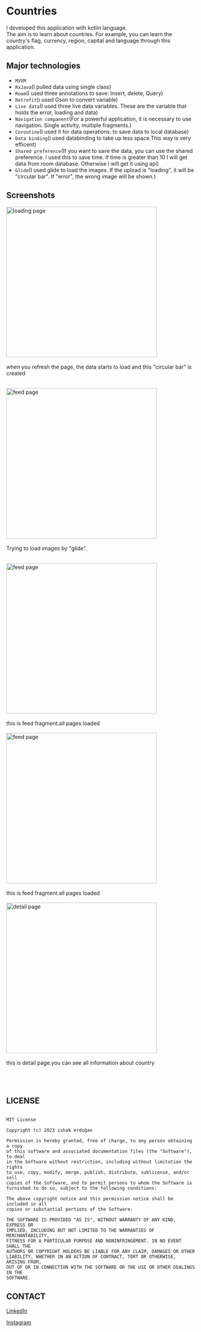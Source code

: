 # Countries

I developed this application with kotlin language.<br> 
The aim is to learn about countries. For example, you can learn the country's flag, currency, region, capital and language through this application.

## Major technologies

- `MVVM`
- `RxJava`(I pulled data using single class)
- `Room`(I used three annotations to save: Insert, delete, Query)
- `Retrofit`(ı used Gson to convert variable)
- `Live data`(I used three live data variables. These are the variable that holds the error, loading and data)
- `Navigation companent`(For a powerful application, it is necessary to use navigation. Single activity, multiple fragments.)
- `Coroutine`(I used it for data operations. to save data to local database)
- `Data binding`(i used databinding to take up less space.This way is very efficent)
- `Shared preference`(If you want to save the data, you can use the shared preference. I used this to save time. if time is greater than 10 I will get data from room         database. Otherwise I will get it using api)
- `Glide`(I used glide to load the images. If the upload is "loading", it will be "circular bar". If "error", the wrong image will be shown.)


## Screenshots


<img src="https://user-images.githubusercontent.com/91196350/220430061-c47764df-55ea-4080-a23c-e72d19ed99c8.jpeg" alt="loading page"  height="400"><br><br>
when you refresh the page, the data starts to load and this "circular bar" is created<br><br>

<img src="https://user-images.githubusercontent.com/91196350/220430068-aab70ee7-daf0-48df-b3bd-68d9a37fac0a.jpeg" alt="feed page"  height="400"><br><br>
Trying to load images by "glide".<br><br>

<img src="https://user-images.githubusercontent.com/91196350/220430069-c3b6a0e7-c52f-4f42-b6d9-8d150de238fd.jpeg" alt="feed page"  height="400"><br><br>
this is feed fragment.all pages loaded<br><br>
<img src="https://user-images.githubusercontent.com/91196350/220430073-e0d7439b-1c6b-45d3-a5f9-4efd68cf35ff.jpeg" alt="feed page"  height="400"><br><br>
this is feed fragment.all pages loaded<br><br>
<img src="https://user-images.githubusercontent.com/91196350/220430076-eb690719-1407-44d8-b56f-f30a272973b9.jpeg" alt="detail page"  height="400"><br><br>
this is detail page.you can see all information about country<br><br><br><br>

## LICENSE



```   

MIT License

Copyright (c) 2023 ishak erdoğan

Permission is hereby granted, free of charge, to any person obtaining a copy
of this software and associated documentation files (the "Software"), to deal
in the Software without restriction, including without limitation the rights
to use, copy, modify, merge, publish, distribute, sublicense, and/or sell
copies of the Software, and to permit persons to whom the Software is
furnished to do so, subject to the following conditions:

The above copyright notice and this permission notice shall be included in all
copies or substantial portions of the Software.

THE SOFTWARE IS PROVIDED "AS IS", WITHOUT WARRANTY OF ANY KIND, EXPRESS OR
IMPLIED, INCLUDING BUT NOT LIMITED TO THE WARRANTIES OF MERCHANTABILITY,
FITNESS FOR A PARTICULAR PURPOSE AND NONINFRINGEMENT. IN NO EVENT SHALL THE
AUTHORS OR COPYRIGHT HOLDERS BE LIABLE FOR ANY CLAIM, DAMAGES OR OTHER
LIABILITY, WHETHER IN AN ACTION OF CONTRACT, TORT OR OTHERWISE, ARISING FROM,
OUT OF OR IN CONNECTION WITH THE SOFTWARE OR THE USE OR OTHER DEALINGS IN THE
SOFTWARE.

```
## CONTACT
[LinkedIn](https://www.linkedin.com/in/ishak-erdo%C4%9Fan-332b77233/)

[Instagram](https://www.instagram.com/ishakerdogan728/)
